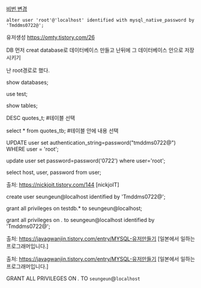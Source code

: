 [비번 변경](https://to-dy.tistory.com/58)



```
alter user 'root'@'localhost' identified with mysql_native_password by 'Tmddms0722@';
```

유저생성
https://omty.tistory.com/26


DB 먼저 creat database로 데이터베이스 만들고 난뒤에 그 데이터베이스 안으로 저장시키기

난 root경로로 했다.

show databases;

use test;

show tables;

DESC quotes_t; #테이블 선택

select * from quotes_tb; #테이블 안에 내용 선택


UPDATE user set authentication_string=password("tmddms0722@") WHERE user = 'root';

update user set password=password('0722') where user='root';

select host, user, password from user; 

출처: https://nickjoit.tistory.com/144 [nickjoIT]


create user seungeun@localhost identified by 'Tmddms0722@';

grant all privileges on testdb.* to seungeun@localhost;

grant all privileges on *.* to seungeun@localhost identified by 'Tmddms0722@';

출처: https://javagwanjin.tistory.com/entry/MYSQL-유저만들기 [일본에서 일하는 프로그래머입니다.]

출처: https://javagwanjin.tistory.com/entry/MYSQL-유저만들기 [일본에서 일하는 프로그래머입니다.] 

GRANT ALL PRIVILEGES ON *.* TO `seungeun`@`localhost`